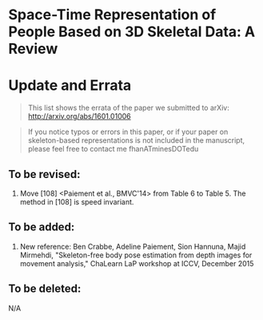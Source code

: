 # Space-Time Representation of People Based on 3D Skeletal Data: A Review
# Update and Errata
> This list shows the errata of the paper we submitted to arXiv: http://arxiv.org/abs/1601.01006

> If you notice typos or errors in this paper, or if your paper on skeleton-based representations is not included in the manuscript, please feel free to contact me fhanATminesDOTedu

## To be revised:
1. Move [108] <Paiement et al., BMVC'14> from Table 6 to Table 5. The method in [108] is speed invariant.


## To be added:
1. New reference: Ben Crabbe, Adeline Paiement, Sion Hannuna, Majid Mirmehdi, "Skeleton-free body pose estimation from depth images for movement analysis," ChaLearn LaP workshop at ICCV, December 2015


## To be deleted:
N/A
